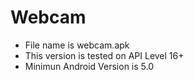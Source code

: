# Webcam
- File name is webcam.apk
- This version is tested on API Level 16+
- Minimun Android Version is 5.0

